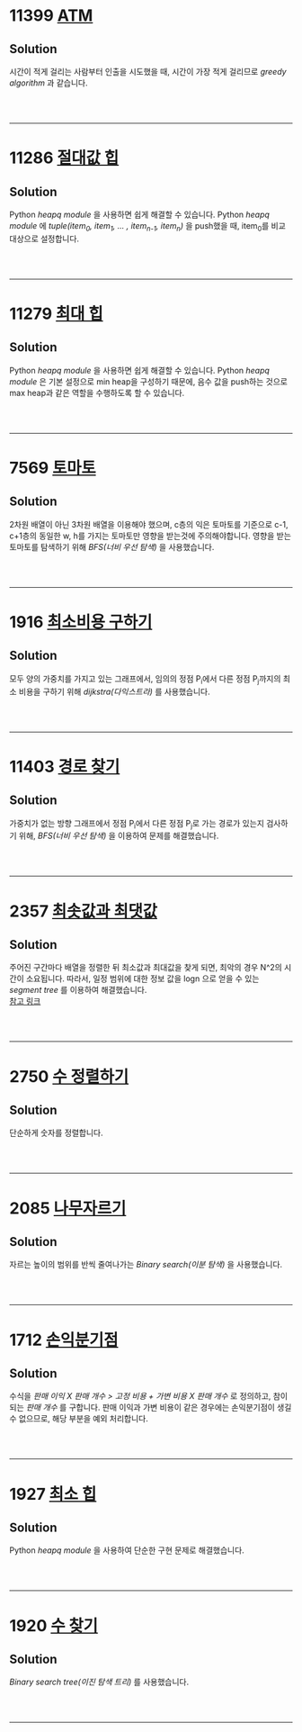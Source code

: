 # 11399 [ATM](https://www.acmicpc.net/problem/11399)
## Solution

시간이 적게 걸리는 사람부터 인출을 시도했을 때, 시간이 가장 적게 걸리므로 _greedy algorithm_ 과 같습니다.

</br></br>

---

# 11286 [절대값 힙](https://www.acmicpc.net/problem/11286)
## Solution

Python _heapq module_ 을 사용하면 쉽게 해결할 수 있습니다. Python _heapq module_ 에 _tuple(item<sub>0</sub>, item<sub>1</sub>, ... , item<sub>n-1</sub>, item<sub>n</sub>)_ 을 push했을 때, item<sub>0</sub>를 비교 대상으로 설정합니다.

</br></br>

---

# 11279 [최대 힙](https://www.acmicpc.net/problem/11279)
## Solution

Python _heapq module_ 을 사용하면 쉽게 해결할 수 있습니다. Python _heapq module_ 은 기본 설정으로 min heap을 구성하기 때문에, 음수 값을 push하는 것으로 max heap과 같은 역할을 수행하도록 할 수 있습니다.

</br></br>

---

# 7569 [토마토](https://www.acmicpc.net/problem/7569)
## Solution

2차원 배열이 아닌 3차원 배열을 이용해야 했으며, c층의 익은 토마토를 기준으로 c-1, c+1층의 동일한 w, h를 가지는 토마토만 영향을 받는것에 주의해야합니다. 영향을 받는 토마토를 탐색하기 위해 _BFS(너비 우선 탐색)_ 을 사용했습니다.

</br></br>

---

# 1916 [최소비용 구하기](https://www.acmicpc.net/problem/1916)
## Solution

모두 양의 가중치를 가지고 있는 그래프에서, 임의의 정점 P<sub>i</sub>에서 다른 정점 P<sub>j</sub>까지의 최소 비용을 구하기 위해 _dijkstra(다익스트라)_ 를 사용했습니다. 

</br></br>

---

# 11403 [경로 찾기](https://www.acmicpc.net/problem/11403)
## Solution

가중치가 없는 방향 그래프에서 정점 P<sub>i</sub>에서 다른 정점 P<sub>j</sub>로 가는 경로가 있는지 검사하기 위해, _BFS(너비 우선 탐색)_ 을 이용하여 문제를 해결했습니다.

</br></br>

---

# 2357 [최솟값과 최댓값](https://www.acmicpc.net/problem/2357)
## Solution

주어진 구간마다 배열을 정렬한 뒤 최소값과 최대값을 찾게 되면, 최악의 경우 N^2의 시간이 소요됩니다. 따라서, 일정 범위에 대한 정보 값을 logn 으로 얻을 수 있는 _segment tree_ 를 이용하여 해결했습니다.  
[참고 링크](https://www.acmicpc.net/blog/view/9)

</br></br>

---

# 2750 [수 정렬하기](https://www.acmicpc.net/problem/2750)
## Solution

단순하게 숫자를 정렬합니다.

</br></br>

---

# 2085 [나무자르기](https://www.acmicpc.net/problem/2805)
## Solution

자르는 높이의 범위를 반씩 줄여나가는 _Binary search(이분 탐색)_ 을 사용했습니다.

</br></br>

---

# 1712 [손익분기점](https://www.acmicpc.net/problem/1712)
## Solution

수식을 _판매 이익 X 판매 개수 > 고정 비용 + 가변 비용 X 판매 개수_ 로 정의하고, 참이 되는 _판매 개수_ 를 구합니다. 판매 이익과 가변 비용이 같은 경우에는 손익분기점이 생길 수 없으므로, 해당 부분을 예외 처리합니다.

</br></br>

---

# 1927 [최소 힙](https://www.acmicpc.net/problem/1927)
## Solution

Python _heapq module_ 을 사용하여 단순한 구현 문제로 해결했습니다.

</br></br>

---

# 1920 [수 찾기](https://www.acmicpc.net/problem/1920)
## Solution

_Binary search tree(이진 탐색 트리)_ 를 사용했습니다.

</br></br>

---